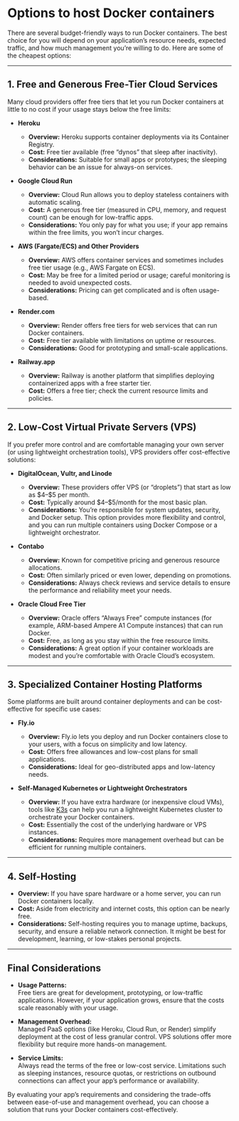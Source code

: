 # Options to host Docker containers

There are several budget-friendly ways to run Docker containers. The best choice for you will depend on your application’s resource needs, expected traffic, and how much management you’re willing to do. Here are some of the cheapest options:

---

## 1. **Free and Generous Free-Tier Cloud Services**

Many cloud providers offer free tiers that let you run Docker containers at little to no cost if your usage stays below the free limits:

- **Heroku**  
  - **Overview:** Heroku supports container deployments via its Container Registry.  
  - **Cost:** Free tier available (free “dynos” that sleep after inactivity).  
  - **Considerations:** Suitable for small apps or prototypes; the sleeping behavior can be an issue for always-on services.

- **Google Cloud Run**  
  - **Overview:** Cloud Run allows you to deploy stateless containers with automatic scaling.  
  - **Cost:** A generous free tier (measured in CPU, memory, and request count) can be enough for low-traffic apps.  
  - **Considerations:** You only pay for what you use; if your app remains within the free limits, you won’t incur charges.

- **AWS (Fargate/ECS) and Other Providers**  
  - **Overview:** AWS offers container services and sometimes includes free tier usage (e.g., AWS Fargate on ECS).  
  - **Cost:** May be free for a limited period or usage; careful monitoring is needed to avoid unexpected costs.
  - **Considerations:** Pricing can get complicated and is often usage-based.

- **Render.com**  
  - **Overview:** Render offers free tiers for web services that can run Docker containers.  
  - **Cost:** Free tier available with limitations on uptime or resources.  
  - **Considerations:** Good for prototyping and small-scale applications.

- **Railway.app**  
  - **Overview:** Railway is another platform that simplifies deploying containerized apps with a free starter tier.  
  - **Cost:** Offers a free tier; check the current resource limits and policies.

---

## 2. **Low-Cost Virtual Private Servers (VPS)**

If you prefer more control and are comfortable managing your own server (or using lightweight orchestration tools), VPS providers offer cost-effective solutions:

- **DigitalOcean, Vultr, and Linode**  
  - **Overview:** These providers offer VPS (or “droplets”) that start as low as \$4–\$5 per month.  
  - **Cost:** Typically around \$4–\$5/month for the most basic plan.  
  - **Considerations:** You’re responsible for system updates, security, and Docker setup. This option provides more flexibility and control, and you can run multiple containers using Docker Compose or a lightweight orchestrator.

- **Contabo**  
  - **Overview:** Known for competitive pricing and generous resource allocations.  
  - **Cost:** Often similarly priced or even lower, depending on promotions.  
  - **Considerations:** Always check reviews and service details to ensure the performance and reliability meet your needs.

- **Oracle Cloud Free Tier**  
  - **Overview:** Oracle offers “Always Free” compute instances (for example, ARM-based Ampere A1 Compute instances) that can run Docker.  
  - **Cost:** Free, as long as you stay within the free resource limits.  
  - **Considerations:** A great option if your container workloads are modest and you’re comfortable with Oracle Cloud’s ecosystem.

---

## 3. **Specialized Container Hosting Platforms**

Some platforms are built around container deployments and can be cost-effective for specific use cases:

- **Fly.io**  
  - **Overview:** Fly.io lets you deploy and run Docker containers close to your users, with a focus on simplicity and low latency.  
  - **Cost:** Offers free allowances and low-cost plans for small applications.  
  - **Considerations:** Ideal for geo-distributed apps and low-latency needs.

- **Self-Managed Kubernetes or Lightweight Orchestrators**  
  - **Overview:** If you have extra hardware (or inexpensive cloud VMs), tools like [K3s](https://k3s.io/) can help you run a lightweight Kubernetes cluster to orchestrate your Docker containers.  
  - **Cost:** Essentially the cost of the underlying hardware or VPS instances.  
  - **Considerations:** Requires more management overhead but can be efficient for running multiple containers.

---

## 4. **Self-Hosting**

- **Overview:** If you have spare hardware or a home server, you can run Docker containers locally.  
- **Cost:** Aside from electricity and internet costs, this option can be nearly free.  
- **Considerations:** Self-hosting requires you to manage uptime, backups, security, and ensure a reliable network connection. It might be best for development, learning, or low-stakes personal projects.

---

## Final Considerations

- **Usage Patterns:**  
  Free tiers are great for development, prototyping, or low-traffic applications. However, if your application grows, ensure that the costs scale reasonably with your usage.

- **Management Overhead:**  
  Managed PaaS options (like Heroku, Cloud Run, or Render) simplify deployment at the cost of less granular control. VPS solutions offer more flexibility but require more hands-on management.

- **Service Limits:**  
  Always read the terms of the free or low-cost service. Limitations such as sleeping instances, resource quotas, or restrictions on outbound connections can affect your app’s performance or availability.

By evaluating your app’s requirements and considering the trade-offs between ease-of-use and management overhead, you can choose a solution that runs your Docker containers cost-effectively.